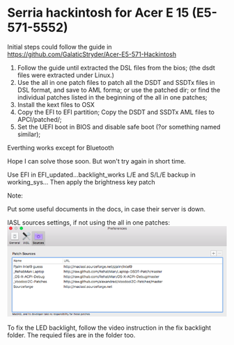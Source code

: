 # Serria hackintosh for Acer E 15 (E5-571-5552)

Initial steps could follow the guide in https://github.com/GalaticStryder/Acer-E5-571-Hackintosh

1. Follow the guide until extracted the DSL files from the bios; (the dsdt files were extracted under Linux.)
2. Use the all in one patch files to patch all the DSDT and SSDTx files in DSL format, and save to AML forma; or use the patched dir; or find the individual patches listed in the beginning of the all in one patches;
3. Install the kext files to OSX
4. Copy the EFI to EFI partition; Copy the DSDT and SSDTx AML files to APCI/patched/;
5. Set the UEFI boot in BIOS and disable safe boot (?or something named similar);

Everthing works except for Bluetooth 

Hope I can solve those soon. But won't try again in short time.

Use EFI in EFI_updated...backlight_works
L/E and S/L/E backup in working_sys...
Then apply the brightness key patch 

Note:

Put some useful documents in the docs, in case their server is down.

IASL sources settings, if not using the all in one patches:
![iasl parameters](https://raw.githubusercontent.com/GaryDoooo/acer_e51_osx/master/iasl_sources.png)

To fix the LED backlight, follow the video instruction in the fix backlight folder. The requied files are in the folder too.
